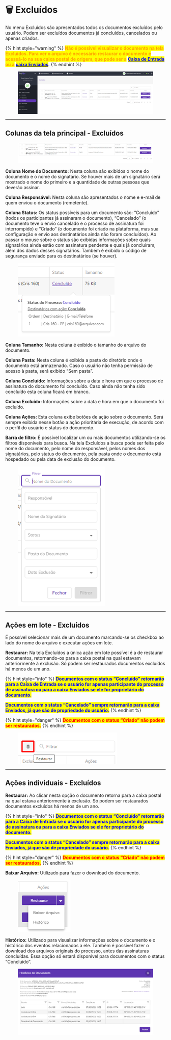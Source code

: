 # 🗑 Excluídos

No menu Excluídos são apresentados todos os documentos excluídos pelo usuário. Podem ser excluídos documentos já concluídos, cancelados ou apenas criados.

{% hint style="warning" %}
<mark style="color:orange;">**Não é possível visualizar o documento na tela Excluídos. Para ver o arquivo é necessário restaurar o documento e acessá-lo na sua caixa postal de origem, que pode ser a**</mark> [<mark style="color:blue;">**Caixa de Entrada**</mark>](caixa-de-entrada.md) <mark style="color:orange;">**ou a**</mark> [<mark style="color:blue;">**caixa Enviados**</mark>](enviados.md).
{% endhint %}

<figure><img src="../.gitbook/assets/excluidos01.png" alt=""><figcaption></figcaption></figure>

***

## Colunas da tela principal - Excluídos

<figure><img src="../.gitbook/assets/excluidos02.png" alt=""><figcaption></figcaption></figure>

**Coluna Nome do Documento:** Nesta coluna são exibidos o nome do documento e o nome do signatário. Se houver mais de um signatário será mostrado o nome do primeiro e a quantidade de outras pessoas que deverão assinar.&#x20;

**Coluna Responsável:** Nesta coluna são apresentados o nome e e-mail de quem enviou o documento (remetente). &#x20;

**Coluna Status:** Os status possíveis para um documento são: “Concluído” (todos os participantes já assinaram o documento), “Cancelado” (o documento teve o envio cancelado e o processo de assinatura foi interrompido) e “Criado” (o documento foi criado na plataforma, mas sua configuração e envio aos destinatários ainda não foram concluídos). Ao passar o mouse sobre o status são exibidas informações sobre quais signatários ainda estão com assinatura pendente e quais já concluíram, além dos dados desses signatários. Também é exibido o código de segurança enviado para os destinatários (se houver).&#x20;

<figure><img src="../.gitbook/assets/excluidos03.png" alt=""><figcaption></figcaption></figure>

**Coluna Tamanho:** Nesta coluna é exibido o tamanho do arquivo do documento.  &#x20;

**Coluna Pasta:** Nesta coluna é exibida a pasta do diretório onde o documento está armazenado. Caso o usuário não tenha permissão de acesso à pasta, será exibido “Sem pasta”.&#x20;

**Coluna Concluído:** Informações sobre a data e hora em que o processo de assinatura do documento foi concluído. Caso ainda não tenha sido concluído esta coluna ficará em branco.&#x20;

**Coluna Excluído:** Informações sobre a data e hora em que o documento foi excluído.&#x20;

**Coluna Ações:** Esta coluna exibe botões de ação sobre o documento. Será sempre exibida nesse botão a ação prioritária de execução, de acordo com o perfil do usuário e status do documento.&#x20;

**Barra de filtro:** É possível localizar um ou mais documentos utilizando-se os filtros disponíveis para busca. Na tela Excluídos a busca pode ser feita pelo nome do documento, pelo nome do responsável, pelos nomes dos signatários, pelo status do documento, pela pasta onde o documento está hospedado ou pela data de exclusão do documento.  &#x20;

<figure><img src="../.gitbook/assets/excluidos04.png" alt=""><figcaption></figcaption></figure>

***

## Ações em lote - Excluídos

É possível selecionar mais de um documento marcando-se os checkbox ao lado do nome do arquivo e executar ações em lote.&#x20;

**Restaurar:** Na tela Excluídos a única ação em lote possível é a de restaurar documentos, retornando-os para a caixa postal na qual estavam anteriormente à exclusão. Só podem ser restaurados documentos excluídos há menos de um ano.&#x20;

{% hint style="info" %}
<mark style="color:blue;">**Documentos com o status “Concluído” retornarão para a Caixa de Entrada se o usuário for apenas participante do processo de assinatura ou para a caixa Enviados se ele for proprietário do documento.**</mark>  &#x20;

<mark style="color:blue;">**Documentos com o status “Cancelado” sempre retornarão para a caixa Enviados, já que são de propriedade do usuário.**</mark>&#x20;
{% endhint %}

{% hint style="danger" %}
<mark style="color:red;">**Documentos com o status “Criado” não podem ser restaurados.**</mark>
{% endhint %}

<figure><img src="../.gitbook/assets/excluidos05.png" alt=""><figcaption></figcaption></figure>

***

## Ações individuais - Excluídos

**Restaurar:** Ao clicar nesta opção o documento retorna para a caixa postal na qual estava anteriormente à exclusão. Só podem ser restaurados documentos excluídos há menos de um ano.&#x20;

{% hint style="info" %}
<mark style="color:blue;">**Documentos com o status “Concluído” retornarão para a Caixa de Entrada se o usuário for apenas participante do processo de assinatura ou para a caixa Enviados se ele for proprietário do documento.**</mark>  &#x20;

<mark style="color:blue;">**Documentos com o status “Cancelado” sempre retornarão para a caixa Enviados, já que são de propriedade do usuário.**</mark>&#x20;
{% endhint %}

{% hint style="danger" %}
<mark style="color:red;">**Documentos com o status “Criado” não podem ser restaurados.**</mark>
{% endhint %}

**Baixar Arquivo:** Utilizado para fazer o download do documento.&#x20;

<figure><img src="../.gitbook/assets/excluidos06.png" alt=""><figcaption></figcaption></figure>

**Histórico:** Utilizado para visualizar informações sobre o documento e o histórico dos eventos relacionados a ele. Também é possível fazer o download dos arquivos originais do processo, antes das assinaturas concluídas. Essa opção só estará disponível para documentos com o status “Concluído”.&#x20;

<figure><img src="../.gitbook/assets/caixa_entrada12.png" alt=""><figcaption></figcaption></figure>
